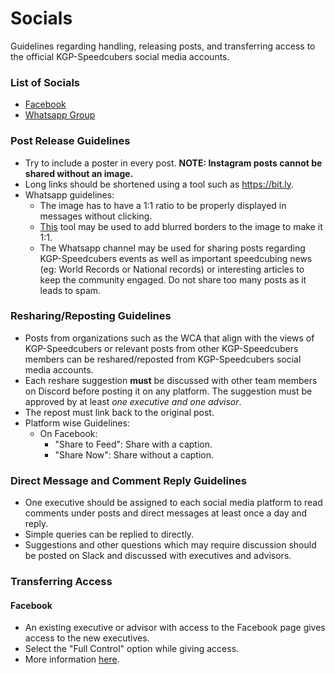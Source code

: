 # Socials
Guidelines regarding handling, releasing posts, and transferring access to the official KGP-Speedcubers social media accounts.

### List of Socials
- [Facebook](https://www.facebook.com/kgpspeedcubers/about)
- [Whatsapp Group](https://chat.whatsapp.com/HV6XfWIqhy18QbeCMRxPVy)

### Post Release Guidelines
- Try to include a poster in every post. **NOTE: Instagram posts cannot be shared without an image.**
- Long links should be shortened using a tool such as https://bit.ly.
- Whatsapp guidelines:
    - The image has to have a 1:1 ratio to be properly displayed in messages without clicking.
    - [This](https://pinetools.com/blurred-frame-images-generator) tool may be used to add blurred borders to the image to make it 1:1.
    - The Whatsapp channel may be used for sharing posts regarding KGP-Speedcubers events as well as important speedcubing news (eg: World Records or National records) or interesting articles to keep the community engaged. Do not share too many posts as it leads to spam.

### Resharing/Reposting Guidelines
- Posts from organizations such as the WCA that align with the views of KGP-Speedcubers or relevant posts from other KGP-Speedcubers members can be reshared/reposted from KGP-Speedcubers social media accounts.
- Each reshare suggestion **must** be discussed with other team members on Discord before posting it on any platform. The suggestion must be approved by at least *one executive and one advisor*.
- The repost must link back to the original post.
- Platform wise Guidelines:
    - On Facebook:
        - "Share to Feed": Share with a caption.
        - "Share Now": Share without a caption.

### Direct Message and Comment Reply Guidelines
- One executive should be assigned to each social media platform to read comments under posts and direct messages at least once a day and reply.
- Simple queries can be replied to directly.
- Suggestions and other questions which may require discussion should be posted on Slack and discussed with executives and advisors.

### Transferring Access
#### Facebook
- An existing executive or advisor with access to the Facebook page gives access to the new executives.
- Select the "Full Control" option while giving access.
- More information [here](https://www.facebook.com/help/187316341316631).

